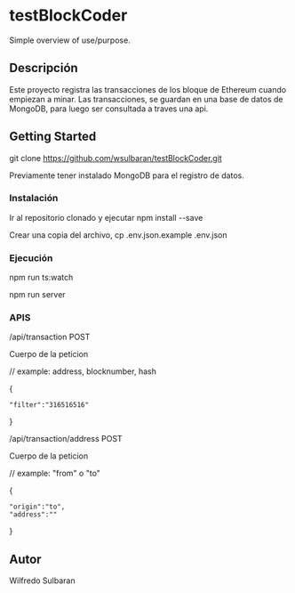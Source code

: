 # testBlockCoder

Simple overview of use/purpose.

## Descripción

Este proyecto registra las transacciones de los bloque de Ethereum  cuando empiezan a minar. 
Las transacciones, se guardan en una base de datos de MongoDB, para luego ser consultada a traves una api.

## Getting Started
git clone https://github.com/wsulbaran/testBlockCoder.git

Previamente tener instalado MongoDB para el registro de datos.
### Instalación
Ir al repositorio clonado y ejecutar npm install --save

Crear una copia del archivo, cp .env.json.example .env.json
### Ejecución
npm run ts:watch

npm run server

### APIS

/api/transaction  POST

Cuerpo de la peticion

// example: address, blocknumber, hash

{
    
    "filter":"316516516" 

}

/api/transaction/address POST

Cuerpo de la peticion 

// example: "from" o "to"

{

    "origin":"to",   
    "address":""

}
## Autor

Wilfredo Sulbaran
